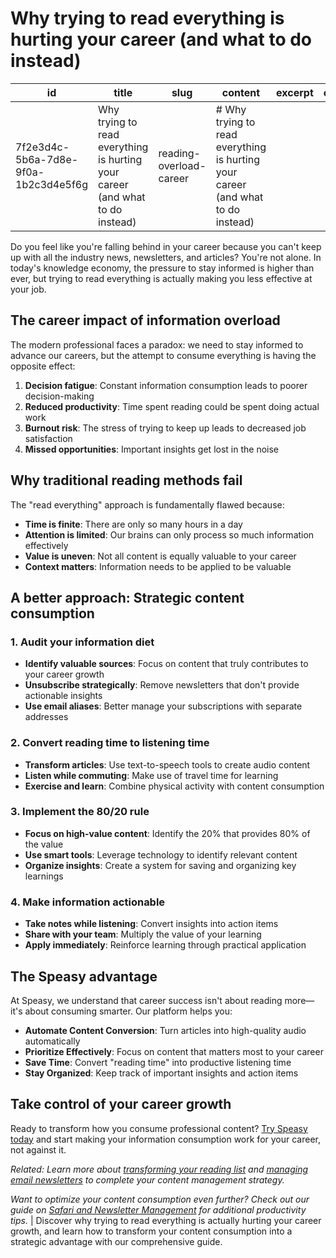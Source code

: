 # Why trying to read everything is hurting your career (and what to do instead)

| id                                   | title                                   | slug                       | content                                           | excerpt | category |
| ------------------------------------ | --------------------------------------- | -------------------------- | ------------------------------------------------- | ------- | -------- |
| 7f2e3d4c-5b6a-7d8e-9f0a-1b2c3d4e5f6g | Why trying to read everything is hurting your career (and what to do instead) | reading-overload-career | # Why trying to read everything is hurting your career (and what to do instead)

Do you feel like you're falling behind in your career because you can't keep up with all the industry news, newsletters, and articles? You're not alone. In today's knowledge economy, the pressure to stay informed is higher than ever, but trying to read everything is actually making you less effective at your job.

## The career impact of information overload

The modern professional faces a paradox: we need to stay informed to advance our careers, but the attempt to consume everything is having the opposite effect:

1. **Decision fatigue**: Constant information consumption leads to poorer decision-making
2. **Reduced productivity**: Time spent reading could be spent doing actual work
3. **Burnout risk**: The stress of trying to keep up leads to decreased job satisfaction
4. **Missed opportunities**: Important insights get lost in the noise

## Why traditional reading methods fail

The "read everything" approach is fundamentally flawed because:

- **Time is finite**: There are only so many hours in a day
- **Attention is limited**: Our brains can only process so much information effectively
- **Value is uneven**: Not all content is equally valuable to your career
- **Context matters**: Information needs to be applied to be valuable

## A better approach: Strategic content consumption

### 1. Audit your information diet
- **Identify valuable sources**: Focus on content that truly contributes to your career growth
- **Unsubscribe strategically**: Remove newsletters that don't provide actionable insights
- **Use email aliases**: Better manage your subscriptions with separate addresses

### 2. Convert reading time to listening time
- **Transform articles**: Use text-to-speech tools to create audio content
- **Listen while commuting**: Make use of travel time for learning
- **Exercise and learn**: Combine physical activity with content consumption

### 3. Implement the 80/20 rule
- **Focus on high-value content**: Identify the 20% that provides 80% of the value
- **Use smart tools**: Leverage technology to identify relevant content
- **Organize insights**: Create a system for saving and organizing key learnings

### 4. Make information actionable
- **Take notes while listening**: Convert insights into action items
- **Share with your team**: Multiply the value of your learning
- **Apply immediately**: Reinforce learning through practical application

## The Speasy advantage

At Speasy, we understand that career success isn't about reading more—it's about consuming smarter. Our platform helps you:

- **Automate Content Conversion**: Turn articles into high-quality audio automatically
- **Prioritize Effectively**: Focus on content that matters most to your career
- **Save Time**: Convert "reading time" into productive listening time
- **Stay Organized**: Keep track of important insights and action items

## Take control of your career growth

Ready to transform how you consume professional content? [Try Speasy today](/) and start making your information consumption work for your career, not against it.

*Related: Learn more about [transforming your reading list](/blog/transform-articles-to-podcasts) and [managing email newsletters](/blog/email-overwhelm) to complete your content management strategy.*

*Want to optimize your content consumption even further? Check out our guide on [Safari and Newsletter Management](/blog/safari) for additional productivity tips.* | Discover why trying to read everything is actually hurting your career growth, and learn how to transform your content consumption into a strategic advantage with our comprehensive guide. 